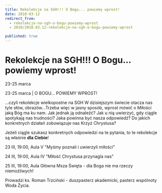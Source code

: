 ```yaml
---
title: Rekolekcje na SGH!!! O Bogu... powiemy wprost!
date: 2010-03-12
redirect_from: 
  - rekolekcje-na-sgh-o-bogu-powiemy-wprost
  - 2010/2010.03.12-rekolekcje-na-sgh-o-bogu-powiemy-wprost

published: true
---
```




# Rekolekcje na SGH!!! O Bogu... powiemy wprost!

<time>23-25 marca</time>

23-25 marca | 
O BOGU... POWIEMY WPROST!

...czyli rekolekcje wielkopostne na SGH
W dzisiejszym świecie otacza nas tyle słów, obrazów...Trzeba więc w jasny sposób, wprost mówić o Miłości jaką Bóg ma ku nam. Jak jednak ją odnaleźć? Jak u nią uwierzyć, gdy ciągle spotykają nas trudności? Jaka powinna być nasza odpowiedź? Do jakich konkretnych działań zobowiązuje nas Krzyż Chrystusa?

Jeżeli ciągle szukasz konkretnych 
odpowiedzi na te pytania, to te rekolekcje są właśnie **dla Ciebie**!

23 III, 19:00, Aula V
"Myśmy poznali i uwierzyli miłości"

24 III, 19:00, Aula IV
"Miłość Chrystusa przynagla nas"

25 III, 19:00, Aula Główna
Msza Święta - dla Boga nie ma rzeczy niemożliwych!

Prowadzi ks. Roman Trzciński - duszpasterz akademicki, pasterz wspólnoty Woda Życia. 


<!--CONTENT FROM OLD SERVER (jos before 2013): 23-25 marca | 
O BOGU... POWIEMY WPROST!

...czyli rekolekcje wielkopostne na SGH
W dzisiejszym świecie otacza nas tyle słów, obrazów...Trzeba więc w jasny sposób, wprost mówić o Miłości jaką Bóg ma ku nam. Jak jednak ją odnaleźć? Jak u nią uwierzyć, gdy ciągle spotykają nas trudności? Jaka powinna być nasza odpowiedź? Do jakich konkretnych działań zobowiązuje nas Krzyż Chrystusa?

Jeżeli ciągle szukasz konkretnych odpowiedzi na te pytania, to te rekolekcje są właśnie **dla Ciebie**!

23 III, 19:00, Aula V
"Myśmy poznali i uwierzyli miłości"

24 III, 19:00, Aula IV
"Miłość Chrystusa przynagla nas"

25 III, 19:00, Aula Główna
Msza Święta - dla Boga nie ma rzeczy niemożliwych!

Prowadzi ks. Roman Trzciński - duszpasterz akademicki, pasterz wspólnoty Woda Życia. 
                                                                                 
-->

<!--{{json:{"created_date":"2010-03-12 23:21:27","publish_down":"0000-00-00 00:00:00","id":"903"}}}-->